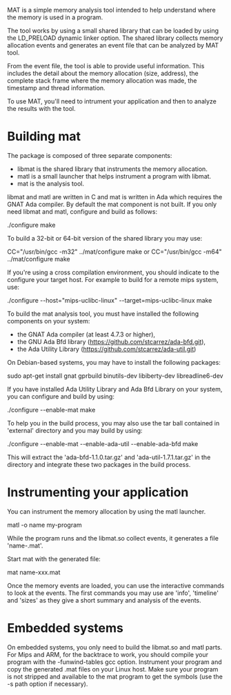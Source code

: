 MAT is a simple memory analysis tool intended to help
understand where the memory is used in a program.

The tool works by using a small shared library that
can be loaded by using the LD_PRELOAD dynamic linker option.
The shared library collects memory allocation events and
generates an event file that can be analyzed by MAT tool.

From the event file, the tool is able to provide useful
information.  This includes the detail about the memory
allocation (size, address), the complete stack frame where the
memory allocation was made, the timestamp and thread information.

To use MAT, you'll need to intrument your application
and then to analyze the results with the tool.

Building mat
============
The package is composed of three separate components:

- libmat is the shared library that instruments the memory allocation.
- matl is a small launcher that helps instrument a program with libmat.
- mat is the analysis tool.

libmat and matl are written in C and mat is written in Ada which requires
the GNAT Ada compiler.  By default the mat component is not built.
If you only need libmat and matl, configure and build as follows:

  ./configure
  make

To build a 32-bit or 64-bit version of the shared library you may use:

  CC="/usr/bin/gcc -m32" ../mat/configure
  make
or
  CC="/usr/bin/gcc -m64" ../mat/configure
  make

If you're using a cross compilation environment, you should
indicate to the configure your target host.  For example to
build for a remote mips system, use:

  ./configure --host="mips-uclibc-linux" --target=mips-uclibc-linux
  make

To build the mat analysis tool, you must have installed the following
components on your system:

- the GNAT Ada compiler (at least 4.7.3 or higher),
- the GNU Ada Bfd library (https://github.com/stcarrez/ada-bfd.git),
- the Ada Utility Library (https://github.com/stcarrez/ada-util.git)

On Debian-based systems, you may have to install the following packages:

  sudo apt-get install gnat gprbuild binutils-dev libiberty-dev libreadline6-dev

If you have installed Ada Utility Library and Ada Bfd Library on your
system, you can configure and build by using:

  ./configure --enable-mat
  make

To help you in the build process, you may also use the tar ball contained
in 'external' directory and you may build by using:

  ./configure --enable-mat --enable-ada-util --enable-ada-bfd
  make

This will extract the 'ada-bfd-1.1.0.tar.gz' and 'ada-util-1.7.1.tar.gz' in
the directory and integrate these two packages in the build process.

Instrumenting your application
==============================

You can instrument the memory allocation by using the matl launcher.

  matl -o name my-program

While the program runs and the libmat.so collect events,
it generates a file 'name-<pid>.mat'.

Start mat with the generated file:

  mat name-xxx.mat

Once the memory events are loaded, you can use the interactive
commands to look at the events.  The first commands you may use
are 'info', 'timeline' and 'sizes' as they give a short summary
and analysis of the events.


Embedded systems
================
On embedded systems, you only need to build the libmat.so and matl parts.
For Mips and ARM, for the backtrace to work, you should compile your program
with the -funwind-tables gcc option.  Instrument your program and copy
the generated .mat files on your Linux host.  Make sure your program is
not stripped and available to the mat program to get the symbols
(use the -s path option if necessary).
